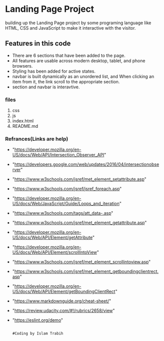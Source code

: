 # Landing Page Project
building up the Landing Page project by some programing language like HTML, CSS and JavaScript to make it interactive with the visitor.

## Features in this code
- There are 6 sections that have been added to the page.
- All features are usable across modern desktop, tablet, and phone browsers.
- Styling has been added for active states.
- navbar is built dynamically as an unordered list, and When clicking an item from it, the link scroll to the appropriate section.
- section and navbar is interavtive.

### files
1. css
2. js
3. index.html
4. README.md

### Refrances(Links are help)
- "https://developer.mozilla.org/en-US/docs/Web/API/Intersection_Observer_API"
- "https://developers.google.com/web/updates/2016/04/intersectionobserver"
- "https://www.w3schools.com/jsref/met_element_setattribute.asp"
- "https://www.w3schools.com/jsref/jsref_foreach.asp"
- "https://developer.mozilla.org/en-US/docs/Web/JavaScript/Guide/Loops_and_iteration"
- "https://www.w3schools.com/tags/att_data-.asp"
- "https://www.w3schools.com/jsref/met_element_getattribute.asp"
- "https://developer.mozilla.org/en-US/docs/Web/API/Element/getAttribute"
- "https://developer.mozilla.org/en-US/docs/Web/API/Element/scrollIntoView"
- "https://www.w3schools.com/jsref/met_element_scrollintoview.asp"
- "https://www.w3schools.com/jsref/met_element_getboundingclientrect.asp"
- "https://developer.mozilla.org/en-US/docs/Web/API/Element/getBoundingClientRect"
- "https://www.markdownguide.org/cheat-sheet/"
- "https://review.udacity.com/#!/rubrics/2658/view"
- "https://eslint.org/demo"


                                                                                 #Coding by Islam Trabih
